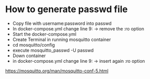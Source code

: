 # How to generate passwd file
* Copy file with username:password into passwd <br>
* In docker-compose.yml change line 9: -> remove the :ro option <br>
* Start the docker-compose.yml <br>
* Create Terminal in running mosquitto container <br>
* cd mosquitto/config <br>
* execute mosquitto_passwd -U passwd <br>
* Down container <br>
* in docker-compose.yml change line 9: -> insert again :ro option <br>

https://mosquitto.org/man/mosquitto-conf-5.html
